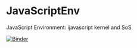 # JavaScriptEnv
JavaScript Environment: ijavascript kernel and SoS

<a href="https://mybinder.org/v2/gh/GuitarsAI/JavaScriptEnv/master" target="_blank"><img src="https://mybinder.org/badge_logo.svg" title="Binder" alt="Binder"></a>
